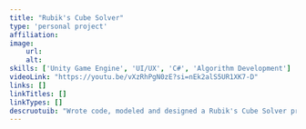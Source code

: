 ```yaml
---
title: "Rubik's Cube Solver"
type: 'personal project'
affiliation:
image:
    url:
    alt:
skills: ['Unity Game Engine', 'UI/UX', 'C#', 'Algorithm Development']
videoLink: "https://youtu.be/vXzRhPgN0zE?si=nEk2alS5UR1XK7-D"
links: []
linkTitles: []
linkTypes: []
descruotuib: "Wrote code, modeled and designed a Rubik's Cube Solver program using Unity Game Engine and C#."
---
```

